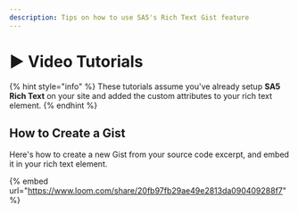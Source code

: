 ```yaml
---
description: Tips on how to use SA5's Rich Text Gist feature
---
```


# ▶️ Video Tutorials

{% hint style="info" %}
These tutorials assume you've already setup **SA5 Rich Text** on your site and added the custom attributes to your rich text element.&#x20;
{% endhint %}

## How to Create a Gist

Here's how to create a new Gist from your source code excerpt, and embed it in your rich text element.

{% embed url="https://www.loom.com/share/20fb97fb29ae49e2813da090409288f7" %}

